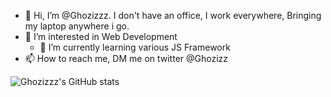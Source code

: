- 👋 Hi, I’m @Ghozizzz. I don't have an office, I work everywhere, Bringing my laptop anywhere i go.
- 👀 I’m interested in Web Development
  - 🌱 I’m currently learning various JS Framework
- 📫 How to reach me, DM me on twitter @Ghozizz

![Ghozizzz's GitHub stats](https://github-readme-stats.vercel.app/api?username=Ghozizzz&count_private=true&show_icons=true)

